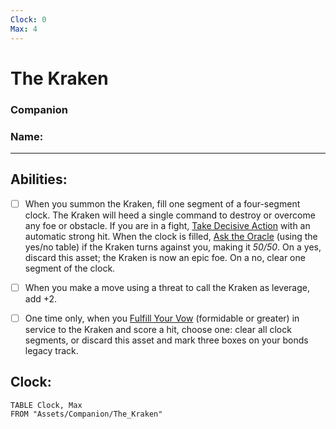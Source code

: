 ```yaml
---
Clock: 0
Max: 4
---
```

# The Kraken
### Companion
### Name:
<hr>

## Abilities:
- [ ] When you summon the Kraken, fill one segment of a four-segment clock. The Kraken will heed a single command to destroy or overcome any foe or obstacle. If you are in a fight, [Take Decisive Action](Take_Decisive_Action.md) with an automatic strong hit. When the clock is filled, [Ask the Oracle](Ask_the_Oracle.md) (using the yes/no table) if the Kraken turns against you, making it *50/50*. On a yes, discard this asset; the Kraken is now an epic foe. On a no, clear one segment of the clock.

- [ ] When you make a move using a threat to call the Kraken as leverage, add +2.

- [ ] One time only, when you [Fulfill Your Vow](Fulfill_Your_Vow.md) (formidable or greater) in service to the Kraken and score a hit, choose one: clear all clock segments, or discard this asset and mark three boxes on your bonds legacy track.

## Clock:
```dataview
TABLE Clock, Max
FROM "Assets/Companion/The_Kraken"
```